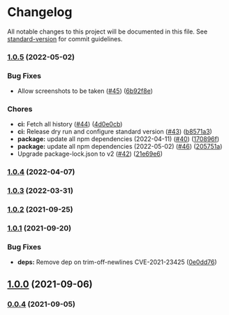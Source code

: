 # Changelog

All notable changes to this project will be documented in this file. See [standard-version](https://github.com/conventional-changelog/standard-version) for commit guidelines.

### [1.0.5](https://github.com/anishkny/playwright-test-coverage/compare/v1.0.4...v1.0.5) (2022-05-02)


### Bug Fixes

* Allow screenshots to be taken ([#45](https://github.com/anishkny/playwright-test-coverage/issues/45)) ([6b92f8e](https://github.com/anishkny/playwright-test-coverage/commit/6b92f8e532838a19bf6d1650ad1db4366caf1de5))


### Chores

* **ci:** Fetch all history ([#44](https://github.com/anishkny/playwright-test-coverage/issues/44)) ([4d0e0cb](https://github.com/anishkny/playwright-test-coverage/commit/4d0e0cbffd7466b19d12ccab1fd6b4e1e0cf0bcf))
* **ci:** Release dry run and configure standard version ([#43](https://github.com/anishkny/playwright-test-coverage/issues/43)) ([b8571a3](https://github.com/anishkny/playwright-test-coverage/commit/b8571a3fcce11ba6f4c335187ed1991af564d81a))
* **package:** update all npm dependencies (2022-04-11) ([#40](https://github.com/anishkny/playwright-test-coverage/issues/40)) ([170896f](https://github.com/anishkny/playwright-test-coverage/commit/170896faeb7a7aefc4e2096c445d5315c89f20bc))
* **package:** update all npm dependencies (2022-05-02) ([#46](https://github.com/anishkny/playwright-test-coverage/issues/46)) ([205751a](https://github.com/anishkny/playwright-test-coverage/commit/205751a17030c9b44481efb10a0c93d458339939))
* Upgrade package-lock.json to v2 ([#42](https://github.com/anishkny/playwright-test-coverage/issues/42)) ([21e69e6](https://github.com/anishkny/playwright-test-coverage/commit/21e69e650fb3c99b5f30dfc78b9d9b312abb5374))

### [1.0.4](https://github.com/anishkny/playwright-test-coverage/compare/v1.0.3...v1.0.4) (2022-04-07)

### [1.0.3](https://github.com/anishkny/playwright-test-coverage/compare/v1.0.2...v1.0.3) (2022-03-31)

### [1.0.2](https://github.com/anishkny/playwright-test-coverage/compare/v1.0.1...v1.0.2) (2021-09-25)

### [1.0.1](https://github.com/anishkny/playwright-test-coverage/compare/v1.0.0...v1.0.1) (2021-09-20)


### Bug Fixes

* **deps:** Remove dep on trim-off-newlines CVE-2021-23425 ([0e0dd76](https://github.com/anishkny/playwright-test-coverage/commit/0e0dd76e275f1a4ff53c643bcc0f7b95354ac2d8))

## [1.0.0](https://github.com/anishkny/playwright-test-coverage/compare/v0.0.4...v1.0.0) (2021-09-06)

### [0.0.4](https://github.com/anishkny/playwright-test-coverage/compare/v0.0.3...v0.0.4) (2021-09-05)

